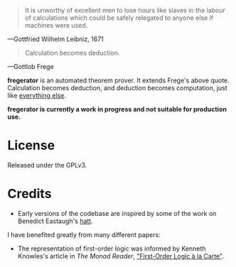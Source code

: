 > It is unworthy of excellent men to lose hours like slaves in the labour of calculations which could be safely relegated to anyone else if machines were used.

—Gottfried Wilhelm Leibniz, 1671

> Calculation becomes deduction.

—Gottlob Frege

**fregerator** is an automated theorem prover. It extends Frege's above quote. Calculation becomes deduction, and deduction becomes computation, just like [everything else](http://arxiv.org/abs/1102.1612).

**fregerator is currently a work in progress and not suitable for production use.**

# License

Released under the GPLv3.

# Credits

* Early versions of the codebase are inspired by some of the work on Benedict Eastaugh's [hatt](https://github.com/beastaugh/hatt). 

I have benefited greatly from many different papers:

* The representation of first-order logic was informed by Kenneth Knowles's article in *The Monad Reader*, ["First-Order Logic à la Carte"](http://www.haskell.org/wikiupload/6/6a/TMR-Issue11.pdf).

